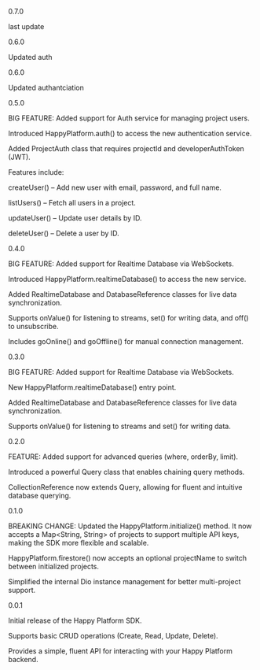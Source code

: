 0.7.0

last update

0.6.0

Updated auth

0.6.0

Updated authantciation

0.5.0

BIG FEATURE: Added support for Auth service for managing project users.

Introduced HappyPlatform.auth() to access the new authentication service.

Added ProjectAuth class that requires projectId and developerAuthToken (JWT).

Features include:

createUser() – Add new user with email, password, and full name.

listUsers() – Fetch all users in a project.

updateUser() – Update user details by ID.

deleteUser() – Delete a user by ID.

0.4.0

BIG FEATURE: Added support for Realtime Database via WebSockets.

Introduced HappyPlatform.realtimeDatabase() to access the new service.

Added RealtimeDatabase and DatabaseReference classes for live data synchronization.

Supports onValue() for listening to streams, set() for writing data, and off() to unsubscribe.

Includes goOnline() and goOffline() for manual connection management.

0.3.0

BIG FEATURE: Added support for Realtime Database via WebSockets.

New HappyPlatform.realtimeDatabase() entry point.

Added RealtimeDatabase and DatabaseReference classes for live data synchronization.

Supports onValue() for listening to streams and set() for writing data.

0.2.0

FEATURE: Added support for advanced queries (where, orderBy, limit).

Introduced a powerful Query class that enables chaining query methods.

CollectionReference now extends Query, allowing for fluent and intuitive database querying.

0.1.0

BREAKING CHANGE: Updated the HappyPlatform.initialize() method. It now accepts a Map<String, String> of projects to support multiple API keys, making the SDK more flexible and scalable.

HappyPlatform.firestore() now accepts an optional projectName to switch between initialized projects.

Simplified the internal Dio instance management for better multi-project support.

0.0.1

Initial release of the Happy Platform SDK.

Supports basic CRUD operations (Create, Read, Update, Delete).

Provides a simple, fluent API for interacting with your Happy Platform backend.

